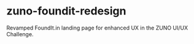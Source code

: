 # zuno-foundit-redesign
Revamped FoundIt.in landing page for enhanced UX in the ZUNO UI/UX Challenge.
